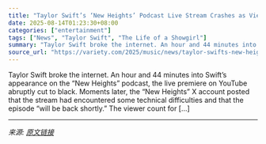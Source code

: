 ```yaml
---
title: "Taylor Swift’s ‘New Heights’ Podcast Live Stream Crashes as Viewership Breaks 1.3 Million People in Real Time: ‘Will Be Back Shortly’"
date: 2025-08-14T01:23:30+08:00
categories: ["entertainment"]
tags: ["News", "Taylor Swift", "The Life of a Showgirl"]
summary: "Taylor Swift broke the internet. An hour and 44 minutes into Swift&#8217;s appearance on the &#8220;New Heights&#8221; podcast, the live premiere on YouTube abruptly cut to black. Moments later, the &"
source_url: "https://variety.com/2025/music/news/taylor-swifts-new-heights-podcast-live-stream-crashes-1236489031/"
---
```


Taylor Swift broke the internet. An hour and 44 minutes into Swift&#8217;s appearance on the &#8220;New Heights&#8221; podcast, the live premiere on YouTube abruptly cut to black. Moments later, the &#8220;New Heights&#8221; X account posted that the stream had encountered some technical difficulties and that the episode &#8220;will be back shortly.&#8221; The viewer count for [&#8230;]

---

*来源: [原文链接](https://variety.com/2025/music/news/taylor-swifts-new-heights-podcast-live-stream-crashes-1236489031/)*
